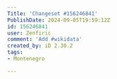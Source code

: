 ```yaml
---
Title: 'Changeset #156246841'
PublishDate: 2024-09-05T19:59:12Z
id: 156246841
user: Zenfiric
comment: 'Add #wikidata'
created_by: iD 2.30.2
tags:
- Montenegro

---
```

